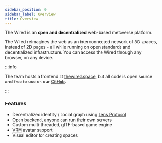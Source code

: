 ```yaml
---
sidebar_position: 0
sidebar_label: Overview
title: Overview
---
```


The Wired is an **open and decentralized** web-based metaverse platform.

The Wired reimagines the web as an interconnected network of 3D spaces, instead of 2D pages - all while running on open standards and decentralized infrastructure. You can access the Wired through any browser, on any device.

:::info

The team hosts a frontend at [thewired.space](https://thewired.space), but all code is open source and free to use
on our [GitHub](https://github.com/wired-labs/wired).

:::

### Features

- Decentralized identity / social graph using [Lens Protocol](https://lens.dev/)
- Open backend, anyone can run their own servers
- Custom multi-threaded, glTF-based game engine
- [VRM](https://vrm.dev/) avatar support
- Visual editor for creating spaces
